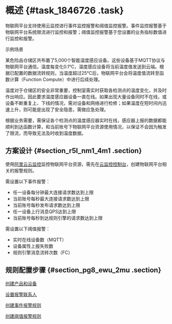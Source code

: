 # 概述 {#task_1846726 .task}

物联网平台支持使用云监控进行事件监控报警和阈值监控报警。事件监控报警基于物联网平台系统限流进行监控和报警；阈值监控报警基于您设置的业务指标数值进行监控和报警。

示例场景

某危险品仓储区共布置了5,000个智能温度感应设备。这些设备基于MQTT协议与物联网平台通信。温度每变化0.1℃，温度感应设备将当前温度值发送到云端。根据已配置的数据流转规则，当温度超过25℃后，物联网平台会将温度值流转至函数计算（Function Compute）中进行后续处理。

温度对于仓储区的安全非常重要，控制室需实时获取各检测点的温度变化，并及时作出响应。因此要求温度感应器设备一直在线。如果出现大量设备同时不在线，或设备不断重复上、下线的情况，需对设备和网络进行检修；如果温度在短时间内迅速上升，则可能是出现了安全隐患，需做应急处理。

根据业务需要，需保证各个检测点的温度感应器实时在线，感应器上报的数据都能顺利到达函数计算，和当前账号下物联网平台资源使用情况，以保证不会因为触发了限流，而导致无法及时收到温度数据。

## 方案设计 {#section_r5l_nm1_4m1 .section}

使用[阿里云云监控](https://www.aliyun.com/product/jiankong)监控物联网平台资源，需先在[云监控控制台](https://cloudmonitor.console.aliyun.com)，创建物联网平台相关的报警规则。

需设置以下事件报警：

-   任一设备每分钟最大连接请求数达到上限
-   当前账号每秒最大连接请求数达到上限
-   当前账号每秒发布请求数达到上限
-   任一设备上行消息QPS达到上限
-   当前账号每秒到达规则引擎的请求数达到上限

需设置以下阈值报警：

-   实时在线设备数（MQTT）
-   设备属性上报失败数
-   规则引擎消息流转次数（FC）

## 规则配置步骤 {#section_pg8_ewu_2mu .section}

[创建产品和设备](cn.zh-CN/最佳实践/使用云监控监控IoT资源/创建产品和设备.md#)

[设置报警联系人](cn.zh-CN/最佳实践/使用云监控监控IoT资源/设置报警联系人.md#)

[创建事件报警规则](cn.zh-CN/最佳实践/使用云监控监控IoT资源/创建事件报警规则.md#)

[创建阈值报警规则](cn.zh-CN/最佳实践/使用云监控监控IoT资源/创建阈值报警规则.md#)

